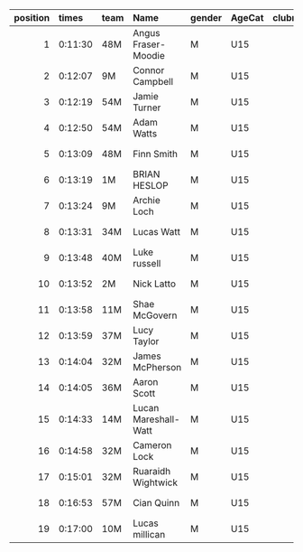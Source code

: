 |   position | times   | team   | Name                 | gender   | AgeCat   |   clubnumber | Club name            | Website                               |   finishPosition |
|-----------:|:--------|:-------|:---------------------|:---------|:---------|-------------:|:---------------------|:--------------------------------------|-----------------:|
|          1 | 0:11:30 | 48M    | Angus Fraser-Moodie  | M        | U15      |           48 | Springburn Harriers  | https://www.springburnharriers.co.uk/ |                1 |
|          2 | 0:12:07 | 9M     | Connor Campbell      | M        | U15      |            9 | Garscube Harriers    | https://www.garscubeharriers.org.uk/  |                2 |
|          3 | 0:12:19 | 54M    | Jamie Turner         | M        | U15      |           54 | VP-Glasgow           | https://www.vp-glasgow.com            |                3 |
|          4 | 0:12:50 | 54M    | Adam Watts           | M        | U15      |           54 | VP-Glasgow           | https://www.vp-glasgow.com            |                4 |
|          5 | 0:13:09 | 48M    | Finn Smith           | M        | U15      |           48 | Springburn Harriers  | https://www.springburnharriers.co.uk/ |                6 |
|          6 | 0:13:19 | 1M     | BRIAN HESLOP         | M        | U15      |            1 | East Kilbride AC     | http://www.ekac.org.uk/               |                7 |
|          7 | 0:13:24 | 9M     | Archie Loch          | M        | U15      |            9 | Garscube Harriers    | https://www.garscubeharriers.org.uk/  |                8 |
|          8 | 0:13:31 | 34M    | Lucas Watt           | M        | U15      |           34 | Kilbarchan AAC       | https://kilbarchanaac.org.uk/         |                9 |
|          9 | 0:13:48 | 40M    | Luke russell         | M        | U15      |           40 | Motherwell AC        | https://motherwellac.com/             |               10 |
|         10 | 0:13:52 | 2M     | Nick Latto           | M        | U15      |            2 | Kilmarnock H&AC      | http://www.kilmarnockharriers.com/    |               11 |
|         11 | 0:13:58 | 11M    | Shae McGovern        | M        | U15      |           11 | Airdrie Harriers     | http://airdrieharriers.org/           |               12 |
|         12 | 0:13:59 | 37M    | Lucy Taylor          | M        | U15      |           37 | Law & District AAC   | http://www.lawaac.co.uk/              |               13 |
|         13 | 0:14:04 | 32M    | James McPherson      | M        | U15      |           32 | Helensburgh AAC      | https://www.helensburghaac.com/       |               15 |
|         14 | 0:14:05 | 36M    | Aaron Scott          | M        | U15      |           36 | Larkhall YMCA        | https://www.larkhallymcaharriers.org  |               16 |
|         15 | 0:14:33 | 14M    | Lucan Mareshall-Watt | M        | U15      |           14 | Ayr Seaforth AC      | https://www.ayrseaforth.co.uk/        |               18 |
|         16 | 0:14:58 | 32M    | Cameron Lock         | M        | U15      |           32 | Helensburgh AAC      | https://www.helensburghaac.com/       |               22 |
|         17 | 0:15:01 | 32M    | Ruaraidh Wightwick   | M        | U15      |           32 | Helensburgh AAC      | https://www.helensburghaac.com/       |               23 |
|         18 | 0:16:53 | 57M    | Cian Quinn           | M        | U15      |           57 | Whitemoss AAC        | https://whitemossaac.co.uk/           |               31 |
|         19 | 0:17:00 | 10M    | Lucas millican       | M        | U15      |           10 | Shettleston Harriers | http://shettlestonharriers.org.uk/    |               32 |
